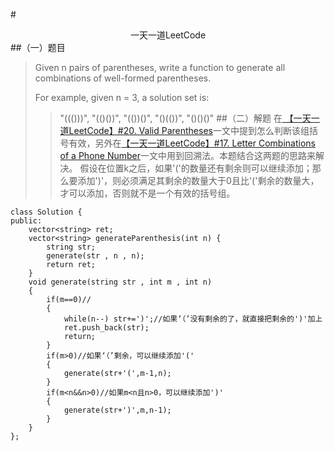 #<center>一天一道LeetCode</center>
##（一）题目

> Given n pairs of parentheses, write a function to generate all
> combinations of well-formed parentheses.
> 
> For example, given n = 3, a solution set is:
> 
>> "((()))", "(()())", "(())()", "()(())", "()()()"
##（二）解题
在[ 【一天一道LeetCode】#20. Valid Parentheses](http://blog.csdn.net/terence1212/article/details/51175915)一文中提到怎么判断该组括号有效，另外在[【一天一道LeetCode】#17. Letter Combinations of a Phone Number](http://blog.csdn.net/terence1212/article/details/51153263)一文中用到回溯法。本题结合这两题的思路来解决。
假设在位置k之后，如果'('的数量还有剩余则可以继续添加；那么要添加')'，则必须满足其剩余的数量大于0且比'('剩余的数量大，才可以添加，否则就不是一个有效的括号组。

```
class Solution {
public:
    vector<string> ret;
    vector<string> generateParenthesis(int n) {
        string str;
        generate(str , n , n);
        return ret;
    }
    void generate(string str , int m , int n)
    {
        if(m==0)//
        {
	        while(n--) str+=')';//如果‘（’没有剩余的了，就直接把剩余的')'加上
            ret.push_back(str);
            return;
        }
        if(m>0)//如果‘（’剩余，可以继续添加'('
        {
            generate(str+'(',m-1,n);
        }
        if(m<n&&n>0)//如果m<n且n>0，可以继续添加')'
        {
            generate(str+')',m,n-1);
        }
    }
};
```